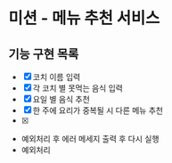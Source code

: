 # 미션 - 메뉴 추천 서비스

## 기능 구현 목록
- [X] 코치 이름 입력
- [X] 각 코치 별 못먹는 음식 입력
- [X] 요일 별 음식 추천
- [X] 한 주에 요리가 중복될 시 다른 메뉴 추천
- [X] 
- 예외처리 후 에러 메세지 출력 후 다시 실행
- 예외처리